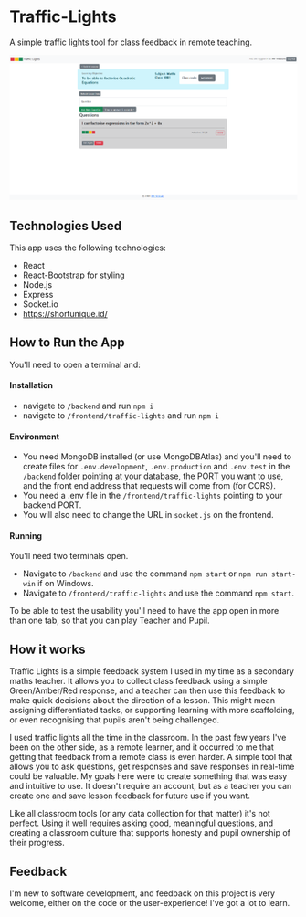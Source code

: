 # Traffic-Lights
A simple traffic lights tool for class feedback in remote teaching.

![App Screen Shot](./frontend/traffic-lights/src/Assets/ScreenShot.PNG)

## Technologies Used
This app uses the following technologies:
* React
* React-Bootstrap for styling
* Node.js
* Express
* Socket.io
* https://shortunique.id/

## How to Run the App

You'll need to open a terminal and:

#### Installation
* navigate to ```/backend``` and run ```npm i```
* navigate to ```/frontend/traffic-lights``` and run ```npm i``` 

#### Environment
* You need MongoDB installed (or use MongoDBAtlas) and you'll need to create files for ```.env.development```, ```.env.production``` and ```.env.test``` in the ```/backend``` folder pointing at your database, the PORT you want to use, and the front end address that requests will come from (for CORS).
* You need a .env file in the ```/frontend/traffic-lights``` pointing to your backend PORT.
* You will also need to change the URL in ```socket.js``` on the frontend.

#### Running
You'll need two terminals open.
* Navigate to ```/backend``` and use the command ```npm start``` or ```npm run start-win``` if on Windows.
* Navigate to ```/frontend/traffic-lights``` and use the command ```npm start```.

To be able to test the usability you'll need to have the app open in more than one tab, so that you can play Teacher and Pupil.

## How it works
Traffic Lights is a simple feedback system I used in my time as a secondary maths teacher. It allows you to collect class feedback using a simple Green/Amber/Red response, and a teacher can then use this feedback to make quick decisions about the direction of a lesson. This might mean assigning differentiated tasks, or supporting learning with more scaffolding, or even recognising that pupils aren't being challenged.

I used traffic lights all the time in the classroom. In the past few years I've been on the other side, as a remote learner, and it occurred to me that getting that feedback from a remote class is even harder. A simple tool that allows you to ask questions, get responses and save responses in real-time could be valuable. My goals here were to create something that was easy and intuitive to use. It doesn't require an account, but as a teacher you can create one and save lesson feedback for future use if you want. 

Like all classroom tools (or any data collection for that matter) it's not perfect. Using it well requires asking good, meaningful questions, and creating a classroom culture that supports honesty and pupil ownership of their progress.

## Feedback
I'm new to software development, and feedback on this project is very welcome, either on the code or the user-experience! I've got a lot to learn.